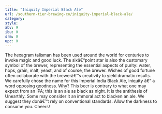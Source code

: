 ```yaml
---
title: "Iniquity Imperial Black Ale"
url: /southern-tier-brewing-co/iniquity-imperial-black-ale/
category: 
style: 
abv: 9
ibu: 0
srm: 0
upc: 0
---
```

The hexagram talisman has been used around the world for centuries to invoke magic and good luck. The sixâ€“point star is also the customary symbol of the brewer, representing the essential aspects of purity: water, hops, grain, malt, yeast, and of course, the brewer. Wishes of good fortune often collaborate with the brewerâ€™s creativity to yield dramatic results. We carefully chose the name for this Imperial India Black Ale, Iniquity â€“ a word opposing goodness. Why? This beer is contrary to what one may expect from an IPA; this is an ale as black as night. It is the antithesis of Unearthly. Some may consider it an immoral act to blacken an ale. We suggest they donâ€™t rely on conventional standards. Allow the darkness to consume you. Cheers!
